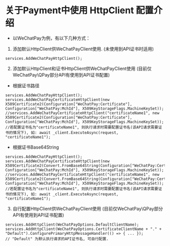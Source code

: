 # 关于Payment中使用 HttpClient 配置介绍

* 以WeChatPay为例，有以下几种方式：

1. 添加默认HttpClient供WeChatPayClient使用. (未使用到API证书时适用)
```
services.AddWeChatPayHttpClient();
```

2. 添加默认HttpClient和证书HttpClient供WeChatPayClient使用 (目前仅WeChatPay\QPay部分API有使用到API证书配置) 

* 根据证书路径
```
services.AddWeChatPayHttpClient();
services.AddWeChatPayCertificateHttpClient(new X509Certificate2(Configuration["WeChatPay:Certificate"], Configuration["WeChatPay:MchId"], X509KeyStorageFlags.MachineKeySet));
//services.AddWeChatPayCertificateHttpClient("certificateName1", new X509Certificate2(Configuration["WeChatPay:Certificate"], Configuration["WeChatPay:MchId"], X509KeyStorageFlags.MachineKeySet));
//若配置证书名为"certificateName1", 则执行请求时需要配置证书名(该API请求需要证书的情况下), 如: await _client.ExecuteAsync(request, "certificateName1");
```

* 根据证书Base64String
```
services.AddWeChatPayHttpClient();
services.AddWeChatPayCertificateHttpClient(new X509Certificate2(Convert.FromBase64String(Configuration["WeChatPay:Certificate"]), Configuration["WeChatPay:MchId"], X509KeyStorageFlags.MachineKeySet));
//services.AddWeChatPayCertificateHttpClient("certificateName1", new X509Certificate2(Convert.FromBase64String(Configuration["WeChatPay:Certificate"]), Configuration["WeChatPay:MchId"], X509KeyStorageFlags.MachineKeySet));
//若配置证书名为"certificateName1", 则执行请求时需要配置证书名(该API请求需要证书的情况下), 如: await _client.ExecuteAsync(request, "certificateName1");
```

3.  自行配置HttpClient供WeChatPayClient使用 (目前仅WeChatPay\QPay部分API有使用到API证书配置) 
```
services.AddHttpClient(WeChatPayOptions.DefaultClientName);
services.AddHttpClient(WeChatPayOptions.CertificateClientName + "." + "Default").ConfigurePrimaryHttpMessageHandler(() => { ... });
// "Default" 为默认执行请求的API证书名, 可自行配置.
```